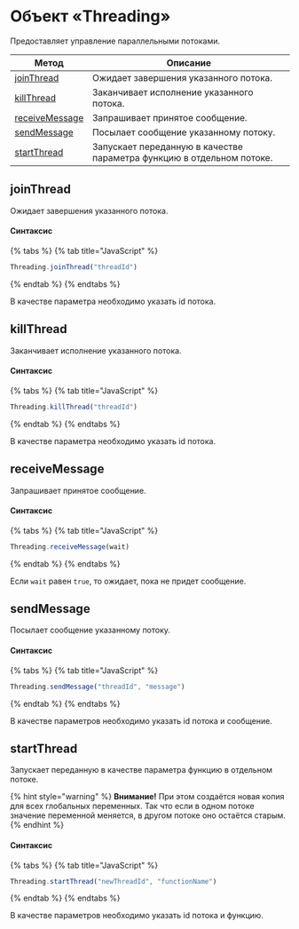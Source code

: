 # Объект «Threading»

Предоставляет управление параллельными потоками.

| Метод                                                | Описание                                                              |
| ---------------------------------------------------- | --------------------------------------------------------------------- |
| [joinThread](object-threading.md#jointhread)         | Ожидает завершения указанного потока.                                 |
| [killThread](object-threading.md#killthread)         | Заканчивает исполнение указанного потока.                             |
| [receiveMessage](object-threading.md#receivemessage) | Запрашивает принятое сообщение.                                       |
| [sendMessage](object-threading.md#sendmessage)       | Посылает сообщение указанному потоку.                                 |
| [startThread](object-threading.md#startthread)       | Запускает переданную в качестве параметра функцию в отдельном потоке. |

## joinThread

Ожидает завершения указанного потока.

#### Синтаксис

{% tabs %}
{% tab title="JavaScript" %}
```javascript
Threading.joinThread("threadId")
```
{% endtab %}
{% endtabs %}

В качестве параметра необходимо указать id потока.

## killThread

Заканчивает исполнение указанного потока.

#### Синтаксис

{% tabs %}
{% tab title="JavaScript" %}
```javascript
Threading.killThread("threadId")
```
{% endtab %}
{% endtabs %}

В качестве параметра необходимо указать id потока.

## receiveMessage

Запрашивает принятое сообщение.

#### Синтаксис

{% tabs %}
{% tab title="JavaScript" %}
```javascript
Threading.receiveMessage(wait)
```
{% endtab %}
{% endtabs %}

Если `wait` равен `true`, то ожидает, пока не придет сообщение.

## sendMessage

Посылает сообщение указанному потоку.

#### Синтаксис

{% tabs %}
{% tab title="JavaScript" %}
```javascript
Threading.sendMessage("threadId", "message")
```
{% endtab %}
{% endtabs %}

В качестве параметров необходимо указать id потока и сообщение.

## startThread

Запускает переданную в качестве параметра функцию в отдельном потоке.

{% hint style="warning" %}
**Внимание!** При этом создаётся новая копия для всех глобальных переменных. Так что если в одном потоке значение переменной меняется, в другом потоке оно остаётся старым.
{% endhint %}

#### Синтаксис

{% tabs %}
{% tab title="JavaScript" %}
```javascript
Threading.startThread("newThreadId", "functionName")
```
{% endtab %}
{% endtabs %}

В качестве параметров необходимо указать id потока и функцию.
